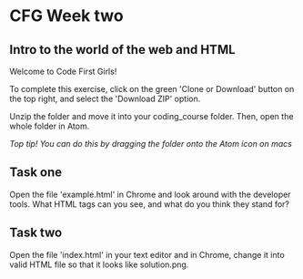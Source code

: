 # CFG Week two
## Intro to the world of the web and HTML

Welcome to Code First Girls!

To complete this exercise, click on the green 'Clone or Download' button on the top right, and select the 'Download ZIP' option.

Unzip the folder and move it into your coding_course folder. Then, open the whole folder in Atom.  

*Top tip! You can do this by dragging the folder onto the Atom icon on macs*

## Task one
Open the file 'example.html' in Chrome and look around with the developer tools. What HTML tags can you see, and what do you think they stand for?

## Task two
Open the file 'index.html' in your text editor and in Chrome,  change it into valid HTML file so that it looks like solution.png.
